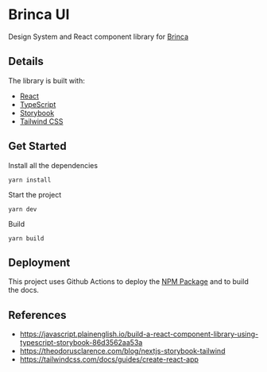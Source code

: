 # Brinca UI

Design System and React component library for [Brinca](https://brinca.ca/)

## Details

The library is built with:

-   [React](https://reactjs.org/)
-   [TypeScript](https://www.typescriptlang.org/)
-   [Storybook](https://storybook.js.org/)
-   [Tailwind CSS](https://tailwindcss.com/)

## Get Started

Install all the dependencies

```terminal
yarn install
```

Start the project

```terminal
yarn dev
```

Build

```terminal
yarn build
```

## Deployment

This project uses Github Actions to deploy the [NPM Package](https://www.npmjs.com/package/@marceloglacial/brinca-ui) and to build the docs.

## References

-   https://javascript.plainenglish.io/build-a-react-component-library-using-typescript-storybook-86d3562aa53a
-   https://theodorusclarence.com/blog/nextjs-storybook-tailwind
-   https://tailwindcss.com/docs/guides/create-react-app
